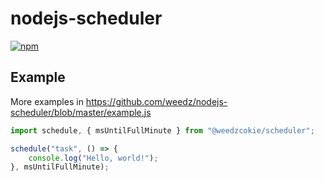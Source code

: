 # nodejs-scheduler

[![npm](https://img.shields.io/npm/v/@weedzcokie/scheduler?style=flat-square)](https://www.npmjs.com/package/@weedzcokie/scheduler)

## Example

More examples in <https://github.com/weedz/nodejs-scheduler/blob/master/example.js>

```ts
import schedule, { msUntilFullMinute } from "@weedzcokie/scheduler";

schedule("task", () => {
    console.log("Hello, world!");
}, msUntilFullMinute);
```
